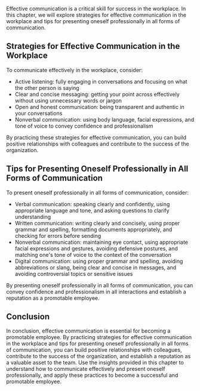 
Effective communication is a critical skill for success in the workplace. In this chapter, we will explore strategies for effective communication in the workplace and tips for presenting oneself professionally in all forms of communication.

Strategies for Effective Communication in the Workplace
-------------------------------------------------------

To communicate effectively in the workplace, consider:

* Active listening: fully engaging in conversations and focusing on what the other person is saying
* Clear and concise messaging: getting your point across effectively without using unnecessary words or jargon
* Open and honest communication: being transparent and authentic in your conversations
* Nonverbal communication: using body language, facial expressions, and tone of voice to convey confidence and professionalism

By practicing these strategies for effective communication, you can build positive relationships with colleagues and contribute to the success of the organization.

Tips for Presenting Oneself Professionally in All Forms of Communication
------------------------------------------------------------------------

To present oneself professionally in all forms of communication, consider:

* Verbal communication: speaking clearly and confidently, using appropriate language and tone, and asking questions to clarify understanding
* Written communication: writing clearly and concisely, using proper grammar and spelling, formatting documents appropriately, and checking for errors before sending
* Nonverbal communication: maintaining eye contact, using appropriate facial expressions and gestures, avoiding defensive postures, and matching one's tone of voice to the context of the conversation
* Digital communication: using proper grammar and spelling, avoiding abbreviations or slang, being clear and concise in messages, and avoiding controversial topics or sensitive issues

By presenting oneself professionally in all forms of communication, you can convey confidence and professionalism in all interactions and establish a reputation as a promotable employee.

Conclusion
----------

In conclusion, effective communication is essential for becoming a promotable employee. By practicing strategies for effective communication in the workplace and tips for presenting oneself professionally in all forms of communication, you can build positive relationships with colleagues, contribute to the success of the organization, and establish a reputation as a valuable asset to the team. Use the insights provided in this chapter to understand how to communicate effectively and present oneself professionally, and apply these practices to become a successful and promotable employee.
